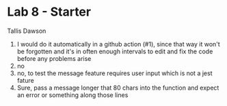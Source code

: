 # Lab 8 - Starter

Tallis Dawson

1) I would do it automatically in a github action (#1), since that way it won't be forgotten and it's in often enough intervals to edit and fix the code before any problems arise
2) no
3) no, to test the message feature requires user input which is not a jest fature
4) Sure, pass a message longer that 80 chars into the function and expect an error or something along those lines
